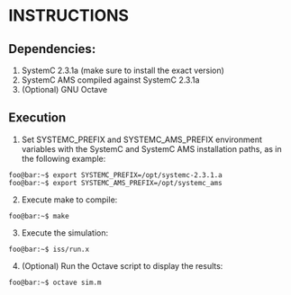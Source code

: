 # INSTRUCTIONS

## Dependencies:
1. SystemC 2.3.1a (make sure to install the exact version)
2. SystemC AMS compiled against SystemC 2.3.1a
3. (Optional) GNU Octave


## Execution

1. Set SYSTEMC_PREFIX and SYSTEMC_AMS_PREFIX environment variables
with the SystemC and SystemC AMS installation paths, as in the following example:

```console
foo@bar:~$ export SYSTEMC_PREFIX=/opt/systemc-2.3.1.a
foo@bar:~$ export SYSTEMC_AMS_PREFIX=/opt/systemc_ams
```

2. Execute make to compile:
```console
foo@bar:~$ make
```

3. Execute the simulation:
```console
foo@bar:~$ iss/run.x
```

4. (Optional) Run the Octave script to display the results:
```console
foo@bar:~$ octave sim.m 
```